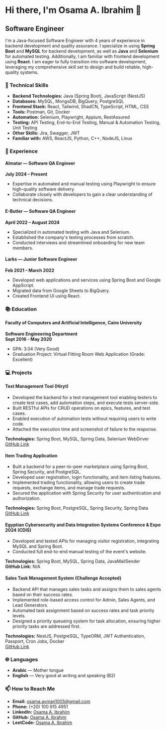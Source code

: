 # Hi there, I'm Osama A. Ibrahim 👋

## Software Engineer

I'm a Java-focused Software Engineer with 4 years of experience in backend development and quality assurance. I specialize in using **Spring Boot** and **MySQL** for backend development, as well as **Java** and **Selenium** for automated testing. Additionally, I am familiar with frontend development using **React**. I am eager to fully transition into software development, leveraging my comprehensive skill set to design and build reliable, high-quality systems.

### 🔧 Technical Skills

- **Backend Technologies:** Java (Spring Boot), JavaScript (NestJS)
- **Databases:** MySQL, MongoDB, BigQuery, PostgreSQL
- **Frontend Stack:** React, Tailwind, ShadCN, TypeScript, HTML, CSS
- **Tools:** Postman, Git, Docker
- **Automation:** Selenium, Playwright, Appium, RestAssured
- **Testing:** API Testing, End-to-End Testing, Manual & Automation Testing, Unit Testing
- **Other Skills:** Jira, Swagger, JWT
- **Familiar with:** AWS, ReactJS, Python, C++, NodeJS, Linux

### 🚀 Experience

#### **Almatar** — Software QA Engineer  
**July 2024 – Present**  
- Expertise in automated and manual testing using Playwright to ensure high-quality software delivery.
- Collaborate closely with developers to gain a clear understanding of technical decisions.

#### **E-Butler** — Software QA Engineer  
**April 2022 – August 2024**  
- Specialized in automated testing with Java and Selenium.
- Established the company's testing processes from scratch.
- Conducted interviews and streamlined onboarding for new team members.

#### **Larks** — Junior Software Engineer  
**Feb 2021 – March 2022**  
- Developed web applications and services using Spring Boot and Google AppScript.
- Migrated data from Google Sheets to BigQuery.
- Created Frontend UI using React.

### 📚 Education

#### **Faculty of Computers and Artificial Intelligence, Cairo University**  
**Software Engineering Department**  
**Sept 2016 - May 2020**  
- GPA: 3.04 (Very Good)  
- Graduation Project: Virtual Fitting Room Web Application (Grade: Excellent)

### 💻 Projects

#### **Test Management Tool (Hiryt)**  
- Developed the backend for a test management tool enabling testers to create test cases, add automation steps, and execute tests server-side.
- Built RESTful APIs for CRUD operations on epics, features, and test cases.
- Enabled execution of automation tests without requiring users to write code.
- Attached the execution time and screenshot of failure to the response.

**Technologies:** Spring Boot, MySQL, Spring Data, Selenium WebDriver  
[GitHub Link](https://github.com/osamaayman1005/how-i-ran-your-tests-api)

#### **Item Trading Application**  
- Built a backend for a peer-to-peer marketplace using Spring Boot, Spring Security, and PostgreSQL.
- Developed user registration, login functionality, and item listing features.
- Implemented trading functionality, allowing users to create trade requests, exchange items, and manage trade requests.
- Secured the application with Spring Security for user authentication and authorization.

**Technologies:** Spring Boot, PostgreSQL, Spring Security, Spring Data  
[GitHub Link](https://github.com/osamaayman1005/item-trading-apis)

#### **Egyptian Cybersecurity and Data Integration Systems Conference & Expo 2024 (CDIS)**  
- Developed and tested APIs for managing visitor registration, integrating MySQL and Spring Boot.
- Conducted full end-to-end manual testing of the event's website.

**Technologies:** Spring Boot, MySQL, Spring Data, JavaMailSender  
**GitHub Link:** N/A

#### **Sales Task Management System (Challenge Accepted)**  
- Backend API that manages sales tasks and assigns them to sales agents based on their success rates.
- Implemented role-based access control for Admin, Sales Agents, and Lead Generators.
- Automated task assignment based on success rates and task priority levels.
- Designed a priority queueing system for task allocation, ensuring higher priority tasks are addressed first.

**Technologies:** NestJS, PostgreSQL, TypeORM, JWT Authentication, Passport, Cron Jobs, Docker  
[GitHub Link](https://github.com/osamaayman1005/sales-task-management-system)

### 🌐 Languages

- **Arabic** — Mother tongue  
- **English** — Very good at writing and speaking (B2)

### 📫 How to Reach Me

- **Email:** osama.ayman1005@gmail.com  
- **Phone:** (+20) 100 915 4951  
- **LinkedIn:** [Osama A. Ibrahim](#)  
- **GitHub:** [Osama A. Ibrahim](https://github.com/osamaayman1005)  
- **LeetCode:** [Osama A. Ibrahim](#)
